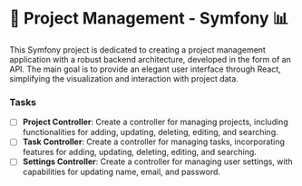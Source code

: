# 🚀 Project Management - Symfony 📊

This Symfony project is dedicated to creating a project management application with a robust backend architecture, developed in the form of an API. The main goal is to provide an elegant user interface through React, simplifying the visualization and interaction with project data.

### Tasks

- [ ] **Project Controller**: Create a controller for managing projects, including functionalities for adding, updating, deleting, editing, and searching.
- [ ] **Task Controller**: Create a controller for managing tasks, incorporating features for adding, updating, deleting, editing, and searching.
- [ ] **Settings Controller**: Create a controller for managing user settings, with capabilities for updating name, email, and password.